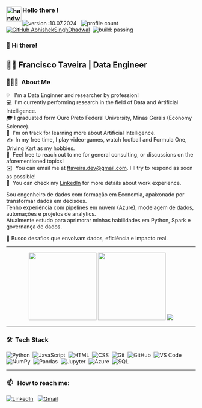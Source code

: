 ### <img alt="handwavegif" src="https://user-images.githubusercontent.com/39513876/112366216-8cfe7400-8cfe-11eb-8116-7d3dbae20e97.gif" width='40' align="left"/> Hello there !
![version :10.07.2024](https://img.shields.io/badge/version-10.07.2024-informational) &nbsp;
![profile count](https://komarev.com/ghpvc/?username=AbhishekSinghDhadwal&color=red)&nbsp;
[![GitHub AbhishekSinghDhadwal](https://img.shields.io/github/followers/AbhishekSinghDhadwal?label=follow&style=social)](https://github.com/AbhishekSinghDhadwal)&nbsp;
![build: passing](https://img.shields.io/badge/build-passing-success)

### 👋 Hi there!

## 👨‍💻 Francisco Taveira | Data Engineer

### 👨🏻‍💻 &nbsp;About Me

💡 &nbsp; I'm a Data Enginner and researcher by profession! \
💻 &nbsp;I'm currently performing research in the field of Data and Artificial Intelligence.\
🎓&nbsp;I graduated form Ouro Preto Federal University, Minas Gerais (Economy Science).\
🌱 &nbsp;I'm on track for learning more about Artificial Intelligence.\
✍️ &nbsp;In my free time, I play video-games, watch football and Formula One, Driving Kart as my hobbies.\
💬 &nbsp;Feel free to reach out to me for general consulting, or discussions on the aforementioned topics!\
✉️ &nbsp;You can email me at ftaveira.dev@gmail.com. I'll try to respond as soon as possible!\
📄 &nbsp;You can check my [LinkedIn](https://www.linkedin.com/in/francisco-a-taveira/) for more details about work experience.

Sou engenheiro de dados com formação em Economia, apaixonado por transformar dados em decisões.  
Tenho experiência com pipelines em nuvem (Azure), modelagem de dados, automações e projetos de analytics.  
Atualmente estudo para aprimorar minhas habilidades em Python, Spark e governança de dados.

🎯 Busco desafios que envolvam dados, eficiência e impacto real.

---

<div align="center">

  <!-- GitHub Stats -->
  <img height="180em" src="https://github-readme-stats.vercel.app/api?username=ftaveira-data&show_icons=true&theme=chartreuse-dark" />
  <img height="180em" src="https://github-readme-stats.vercel.app/api/top-langs/?username=ftaveira-data&layout=compact&langs_count=6&theme=chartreuse-dark"/>
  <img src="https://github-readme-streak-stats.herokuapp.com/?user=ftaveira-data&theme=chartreuse-dark" />

</div>

---

### 🛠 &nbsp;Tech Stack

![Python](https://img.shields.io/badge/-Python-05122A?style=flat&logo=python)&nbsp;
![JavaScript](https://img.shields.io/badge/-JavaScript-05122A?style=flat&logo=javascript)&nbsp;
![HTML](https://img.shields.io/badge/-HTML-05122A?style=flat&logo=html5)&nbsp;
![CSS](https://img.shields.io/badge/-CSS-05122A?style=flat&logo=css3&logoColor=1572B6)&nbsp;
![Git](https://img.shields.io/badge/-Git-05122A?style=flat&logo=git)&nbsp;
![GitHub](https://img.shields.io/badge/-GitHub-05122A?style=flat&logo=github)&nbsp;
![VS Code](https://img.shields.io/badge/-Visual%20Studio%20Code-05122A?style=flat&logo=visual-studio-code&logoColor=007ACC)&nbsp;
![NumPy](https://img.shields.io/badge/-NumPy-05122A?style=flat&logo=numpy)&nbsp;
![Pandas](https://img.shields.io/badge/-Pandas-05122A?style=flat&logo=pandas)&nbsp;
![Jupyter](https://img.shields.io/badge/-Jupyter-05122A?style=flat&logo=jupyter)&nbsp;
![Azure](https://img.shields.io/badge/-Azure-05122A?style=flat&logo=microsoftazure)&nbsp;
![SQL](https://img.shields.io/badge/-Azure%20SQL-05122A?style=flat&logo=microsoftsqlserver)&nbsp;

---

### 📫 &nbsp; How to reach me:


<a href="https://www.linkedin.com/in/francisco-a-taveira/"><img alt="LinkedIn" src="https://img.shields.io/badge/linkedin%20-%230077B5.svg?&style=flat&logo=linkedin&logoColor=white"/></a> &nbsp;
<a href="mailto:ftaveira.dev@gmail.com"><img alt="Gmail" src="https://img.shields.io/badge/Gmail-D14836?style=flat&logo=gmail&logoColor=white" /></a> &nbsp;




